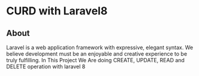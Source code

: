 # CURD with Laravel8

## About

Laravel is a web application framework with expressive, elegant syntax. We believe development must be an enjoyable and creative experience to be truly fulfilling.
In This Project We Are doing CREATE, UPDATE, READ and DELETE operation with laravel 8
